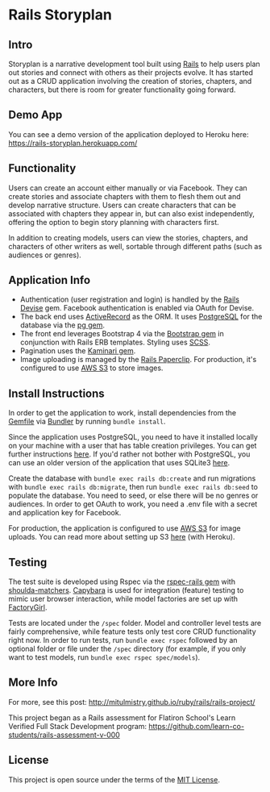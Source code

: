 # Rails Storyplan

## Intro
Storyplan is a narrative development tool built using [Rails][rails] to help users plan out stories and connect with others as their projects evolve. It has started out as a CRUD application involving the creation of stories, chapters, and characters, but there is room for greater functionality going forward.

## Demo App
You can see a demo version of the application deployed to Heroku here: https://rails-storyplan.herokuapp.com/

## Functionality
Users can create an account either manually or via Facebook. They can create stories and associate chapters with them to flesh them out and develop narrative structure. Users can create characters that can be associated with chapters they appear in, but can also exist independently, offering the option to begin story planning with characters first.

In addition to creating models, users can view the stories, chapters, and characters of other writers as well, sortable through different paths (such as audiences or genres).

## Application Info
- Authentication (user registration and login) is handled by the [Rails Devise][devise] gem. Facebook authentication is enabled via OAuth for Devise.
- The back end uses [ActiveRecord][active-record] as the ORM. It uses [PostgreSQL][postgres] for the database via the [pg gem][pg].
- The front end leverages Bootstrap 4 via the [Bootstrap gem][bootstrap-gem] in conjunction with Rails ERB templates. Styling uses [SCSS][scss].
- Pagination uses the [Kaminari gem][kaminari].
- Image uploading is managed by the [Rails Paperclip][paperclip]. For production, it's configured to use [AWS S3][s3] to store images.

## Install Instructions
In order to get the application to work, install dependencies from the [Gemfile][gemfile] via [Bundler][bundler] by running `bundle install`.

Since the application uses PostgreSQL, you need to have it installed locally on your machine with a user that has table creation privileges. You can get further instructions [here][postgres-local-setup]. If you'd rather not bother with PostgreSQL, you can use an older version of the application that uses SQLite3 [here][old-version-1].

Create the database with `bundle exec rails db:create` and run migrations with `bundle exec rails db:migrate`, then run `bundle exec rails db:seed` to populate the database. You need to seed, or else there will be no genres or audiences. In order to get OAuth to work, you need a .env file with a secret and application key for Facebook.

For production, the application is configured to use [AWS S3][s3] for image uploads. You can read more about setting up S3 [here][heroku-s3-setup] (with Heroku).

## Testing
The test suite is developed using Rspec via the [rspec-rails gem][rspec-rails] with [shoulda-matchers][shoulda]. [Capybara][capybara] is used for integration (feature) testing to mimic user browser interaction, while model factories are set up with [FactoryGirl][factory-girl].

Tests are located under the `/spec` folder. Model and controller level tests are fairly comprehensive, while feature tests only test core CRUD functionality right now. In order to run tests, run `bundle exec rspec` followed by an optional folder or file under the `/spec` directory (for example, if you only want to test models, run `bundle exec rspec spec/models`).

## More Info
For more, see this post: http://mitulmistry.github.io/ruby/rails/rails-project/

This project began as a Rails assessment for Flatiron School's Learn Verified Full Stack Development program:
https://github.com/learn-co-students/rails-assessment-v-000

## License
This project is open source under the terms of the [MIT License][mit].

[rails]: http://rubyonrails.org/
[devise]: https://github.com/plataformatec/devise
[active-record]: http://guides.rubyonrails.org/active_record_basics.html
[postgres]: https://www.postgresql.org/
[pg]: https://github.com/ged/ruby-pg
[bootstrap-gem]: https://github.com/twbs/bootstrap-rubygem
[scss]: http://sass-lang.com/
[kaminari]: https://github.com/kaminari/kaminari
[paperclip]: https://github.com/thoughtbot/paperclip
[s3]: https://aws.amazon.com/s3/
[bundler]: http://bundler.io/
[gemfile]: https://github.com/MitulMistry/rails-storyplan/blob/master/Gemfile
[postgres-local-setup]: https://devcenter.heroku.com/articles/heroku-postgresql#local-setup
[old-version-1]: https://github.com/MitulMistry/rails-storyplan/tree/0ef797e90b02720d9f6c44a22a99bea8388c1bc8
[heroku-s3-setup]: https://devcenter.heroku.com/articles/s3
[rspec-rails]: https://github.com/rspec/rspec-rails
[shoulda]: https://github.com/thoughtbot/shoulda-matchers
[capybara]: https://github.com/teamcapybara/capybara
[factory-girl]: https://github.com/thoughtbot/factory_girl_rails
[mit]: http://opensource.org/licenses/MIT
